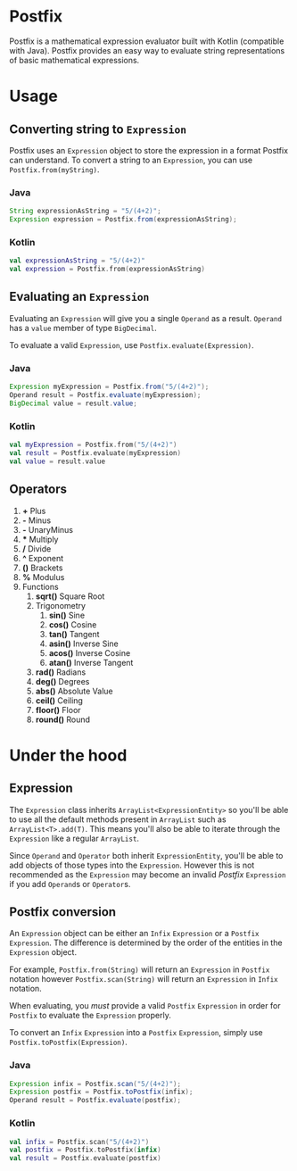 # Postfix
Postfix is a mathematical expression evaluator built with Kotlin (compatible with Java). Postfix provides an easy way to evaluate string representations of basic mathematical expressions.

# Usage

## Converting string to `Expression`
Postfix uses an `Expression` object to store the expression in a format Postfix can understand. To convert a string to an `Expression`, you can use `Postfix.from(myString)`.
### Java
```Java
String expressionAsString = "5/(4+2)";
Expression expression = Postfix.from(expressionAsString);
```
### Kotlin
```Kotlin
val expressionAsString = "5/(4+2)"
val expression = Postfix.from(expressionAsString)
```

## Evaluating an `Expression`
Evaluating an `Expression` will give you a single `Operand` as a result. `Operand` has a `value` member of type `BigDecimal`.

To evaluate a valid `Expression`, use `Postfix.evaluate(Expression)`.

### Java
```Java
Expression myExpression = Postfix.from("5/(4+2)");
Operand result = Postfix.evaluate(myExpression);
BigDecimal value = result.value;
```

### Kotlin
```Kotlin
val myExpression = Postfix.from("5/(4+2)")
val result = Postfix.evaluate(myExpression)
val value = result.value
```

## Operators

1. **\+** Plus
2. **\-** Minus
3. **\-** UnaryMinus
4. __*__ Multiply
5. **/** Divide
6. **^** Exponent
7. **()** Brackets
8. **%** Modulus
9. Functions
    1. **sqrt()** Square Root
    2. Trigonometry
        1. **sin()** Sine
        2. **cos()** Cosine
        3. **tan()** Tangent
        4. **asin()** Inverse Sine
        5. **acos()** Inverse Cosine
        6. **atan()** Inverse Tangent
    3. **rad()** Radians
    4. **deg()** Degrees
    5. **abs()** Absolute Value
    6. **ceil()** Ceiling
    7. **floor()** Floor
    8. **round()** Round


# Under the hood
## Expression
The `Expression` class inherits `ArrayList<ExpressionEntity>` so you'll be able to use all the default methods present in `ArrayList` such as `ArrayList<T>.add(T)`. This means you'll also be able to iterate through the `Expression` like a regular `ArrayList`. 

Since `Operand` and `Operator` both inherit `ExpressionEntity`, you'll be able to add objects of those types into the `Expression`. However this is not recommended as the `Expression` may become an invalid *Postfix* `Expression` if you add `Operand`s or `Operator`s.

## Postfix conversion
An `Expression` object can be either an `Infix` `Expression` or a `Postfix` `Expression`. The difference is determined by the order of the entities in the `Expression` object. 

For example, `Postfix.from(String)` will return an `Expression` in `Postfix` notation however `Postfix.scan(String)` will return an `Expression` in `Infix` notation.

When evaluating, you *must* provide a valid `Postfix` `Expression` in order for `Postfix` to evaluate the `Expression` properly.

To convert an `Infix` `Expression` into a `Postfix` `Expression`, simply use `Postfix.toPostfix(Expression)`.

### Java
```Java
Expression infix = Postfix.scan("5/(4+2)");
Expression postfix = Postfix.toPostfix(infix);
Operand result = Postfix.evaluate(postfix);
```

### Kotlin
```Kotlin
val infix = Postfix.scan("5/(4+2)")
val postfix = Postfix.toPostfix(infix)
val result = Postfix.evaluate(postfix)
```